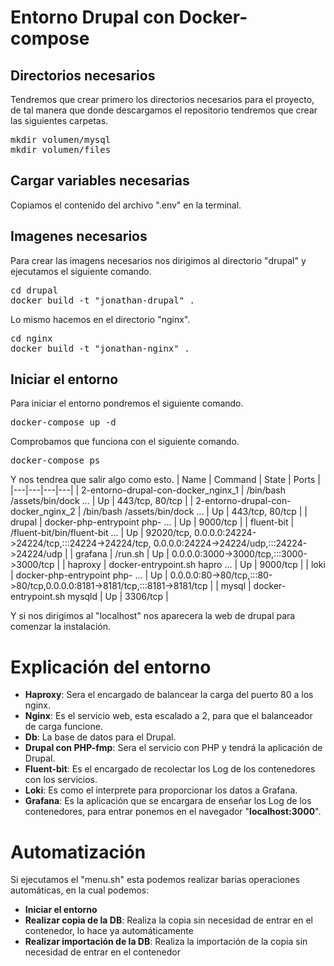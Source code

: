 # Entorno Drupal con Docker-compose
## Directorios necesarios
Tendremos que crear primero los directorios necesarios para el proyecto, de tal manera que donde descargamos el repositorio tendremos que crear las siguientes carpetas.
<pre>
mkdir volumen/mysql
mkdir volumen/files
</pre>

## Cargar variables necesarias <br>
Copiamos el contenido del archivo ".env" en la terminal.

## Imagenes necesarios
Para crear las imagens necesarios nos dirigimos al directorio "drupal" y ejecutamos el siguiente comando.
<pre>
cd drupal
docker build -t "jonathan-drupal" .
</pre>

Lo mismo hacemos en el directorio "nginx".
<pre>
cd nginx
docker build -t "jonathan-nginx" .
</pre>

## Iniciar el entorno
Para iniciar el entorno pondremos el siguiente comando.
<pre>
docker-compose up -d
</pre>

Comprobamos que funciona con el siguiente comando.
<pre>
docker-compose ps
</pre>

Y nos tendrea que salir algo como esto.
| Name | Command | State | Ports |
|---|---|---|---|
| 2-entorno-drupal-con-docker_nginx_1 | /bin/bash /assets/bin/dock ... | Up | 443/tcp, 80/tcp |
| 2-entorno-drupal-con-docker_nginx_2 | /bin/bash /assets/bin/dock ... | Up | 443/tcp, 80/tcp |
| drupal | docker-php-entrypoint php- ... | Up | 9000/tcp |
| fluent-bit | /fluent-bit/bin/fluent-bit ... | Up | 92020/tcp, 0.0.0.0:24224->24224/tcp,:::24224->24224/tcp,    0.0.0.0:24224->24224/udp,:::24224->24224/udp |
| grafana | /run.sh | Up | 0.0.0.0:3000->3000/tcp,:::3000->3000/tcp |
| haproxy | docker-entrypoint.sh hapro ... | Up | 9000/tcp |
| loki | docker-php-entrypoint php- ... | Up | 0.0.0.0:80->80/tcp,:::80->80/tcp,0.0.0.0:8181->8181/tcp,:::8181->8181/tcp |
| mysql | docker-entrypoint.sh mysqld | Up | 3306/tcp |

Y si nos dirigimos al "localhost" nos aparecera la web de drupal para comenzar la instalación.

# Explicación del entorno
- <b>Haproxy</b>: Sera el encargado de balancear la carga del puerto 80 a los nginx.
- <b>Nginx</b>: Es el servicio web, esta escalado a 2, para que el balanceador de carga funcione.
- <b>Db</b>: La base de datos para el Drupal.
- <b>Drupal con PHP-fmp</b>: Sera el servicio con PHP y tendrá la aplicación de Drupal.
- <b>Fluent-bit</b>: Es el encargado de recolectar los Log de los contenedores con los servicios.
- <b>Loki</b>: Es como el interprete para proporcionar los datos a Grafana.
- <b>Grafana</b>: Es la aplicación que se encargara de enseñar los Log de los contenedores, para entrar ponemos en el navegador "<b>localhost:3000</b>".

# Automatización
Si ejecutamos el "menu.sh" esta podemos realizar barias operaciones automáticas, en la cual podemos:
- <b>Iniciar el entorno</b>
- <b>Realizar copia de la DB</b>: Realiza la copia sin necesidad de entrar en el contenedor, lo hace ya automáticamente
- <b>Realizar importación de la DB</b>: Realiza la importación de la copia sin necesidad de entrar en el contenedor
